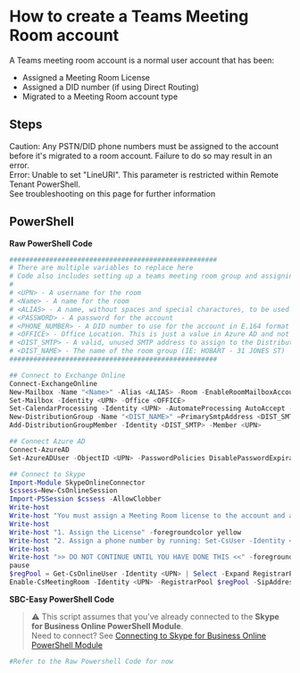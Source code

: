 # How to create a Teams Meeting Room account
A Teams meeting room account is a normal user account that has been:
- Assigned a Meeting Room License
- Assigned a DID number (if using Direct Routing)
- Migrated to a Meeting Room account type

## Steps
Caution: Any PSTN/DID phone numbers must be assigned to the account before it's migrated to a room account. Failure to do so may result in an error.\
Error: Unable to set "LineURI". This parameter is restricted within Remote Tenant PowerShell.\
See troubleshooting on this page for further information

## PowerShell
<i class="fas fa-terminal"></i> **Raw PowerShell Code**

````PowerShell
####################################################
# There are multiple variables to replace here
# Code also includes setting up a teams meeting room group and assigning a room to it
#
# <UPN> - A username for the room
# <Name> - A name for the room
# <ALIAS> - A name, without spaces and special charactures, to be used as an alias for the room. (IE: start of the username before the @ symbol)
# <PASSWORD> - A password for the account
# <PHONE_NUMBER> - A DID number to use for the account in E.164 format (IE: +61399995555)
# <OFFICE> - Office Location. This is just a value in Azure AD and not linked to anything else
# <DIST_SMTP> - A valid, unused SMTP address to assign to the Distribution List
# <DIST_NAME> - The name of the room group (IE: HOBART - 31 JONES ST)
####################################################

## Connect to Exchange Online
Connect-ExchangeOnline
New-Mailbox -Name "<Name>" -Alias <ALIAS> -Room -EnableRoomMailboxAccount $true -MicrosoftOnlineServicesID <UPN> -RoomMailboxPassword (ConvertTo-SecureString -String '<PASSWORD>' -AsPlainText -Force)
Set-Mailbox -Identity <UPN> -Office <OFFICE>
Set-CalendarProcessing -Identity <UPN> -AutomateProcessing AutoAccept -AddOrganizerToSubject $false -DeleteComments $false -DeleteSubject $false -RemovePrivateProperty $false -AddAdditionalResponse $true -AdditionalResponse "<Name>"
New-DistributionGroup -Name "<DIST_NAME>" –PrimarySmtpAddress <DIST_SMTP> –RoomList
Add-DistributionGroupMember -Identity <DIST_SMTP> -Member <UPN>

## Connect Azure AD
Connect-AzureAD
Set-AzureADUser -ObjectID <UPN> -PasswordPolicies DisablePasswordExpiration -TelephoneNumber <PHONE_NUMBER>

## Connect to Skype 
Import-Module SkypeOnlineConnector  
$cssess=New-CsOnlineSession 
Import-PSSession $cssess -AllowClobber
Write-host
Write-host "You must assign a Meeting Room license to the account and a phone number before continuing" -foregroundcolor yellow
Write-host
Write-host "1. Assign the License" -foregroundcolor yellow
Write-host "2. Assign a phone number by running: Set-CsUser -Identity <UPN> -EnterpriseVoiceEnabled $true -HostedVoiceMail $true -OnPremLineURI tel:<PHONE_NUMBER>" -foregroundcolor yellow
Write-host
Write-host ">> DO NOT CONTINUE UNTIL YOU HAVE DONE THIS <<" -foregroundcolor yellow
pause
$regPool = Get-CsOnlineUser -Identity <UPN> | Select -Expand RegistrarPool
Enable-CsMeetingRoom -Identity <UPN> -RegistrarPool $regPool -SipAddressType EmailAddress
````

<i class="fas fa-keyboard"></i> **SBC-Easy PowerShell Code**
> ⚠ This script assumes that you've already connected to the **Skype for Business Online PowerShell Module**.\
Need to connect? See [Connecting to Skype for Business Online PowerShell Module](connecting-to-sfbo-ps-module.md)

````PowerShell
#Refer to the Raw Powershell Code for now
````
